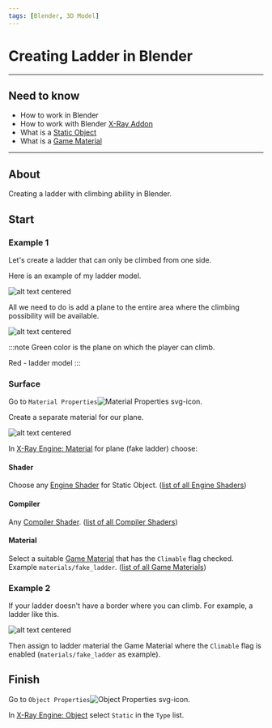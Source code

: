 ```yaml
---
tags: [Blender, 3D Model]
---
```


# Creating Ladder in Blender

___

## Need to know

- How to work in Blender
- How to work with Blender [X-Ray Addon](../../modding-tools/blender/README.md)
- What is a [Static Object](../../glossary/glossary.html#static-object)
- What is a [Game Material](../../glossary/glossary.html#game-material)

___

## About

Creating a ladder with climbing ability in Blender.

## Start

### Example 1

Let's create a ladder that can only be climbed from one side.

Here is an example of my ladder model.

![alt text centered](assets/images/creating-ladder-in-blender-model-example-1.png)

All we need to do is add a plane to the entire area where the climbing possibility will be available.

![alt text centered](assets/images/creating-ladder-in-blender-plane.png)

:::note
Green color is the plane on which the player can climb.

Red - ladder model
:::

### Surface

Go to `Material Properties`![Material Properties svg-icon](../../../static/icons/blender/material.svg).

Create a separate material for our plane.

![alt text centered](assets/images/creating-ladder-in-blender-material.png)

In [X-Ray Engine: Material](../../modding-tools/blender/addon-panels/panel-material.md) for plane (fake ladder) choose:

#### Shader

Choose any [Engine Shader](../../glossary/glossary.html#engine-shader) for Static Object. ([list of all Engine Shaders](../../references/shaders/shaders-list/engine-shaders-list.md))

#### Compiler

Any [Compiler Shader](../../glossary/glossary.html#compiler-shader). ([list of all Compiler Shaders](../../references/shaders/shaders-list/compiler-shaders-list.md))

#### Material

Select a suitable [Game Material](../../glossary/glossary.html#game-material) that has the `Climable` flag checked. Example `materials/fake_ladder`. ([list of all Game Materials](../../references/materials/materials-list.md))

### Example 2

If your ladder doesn't have a border where you can climb. For example, a ladder like this.

![alt text centered](assets/images/creating-ladder-in-blender-example-2.png)

Then assign to ladder material the Game Material where the `Climable` flag is enabled (`materials/fake_ladder` as example).

## Finish

Go to `Object Properties`![Object Properties svg-icon](../../../static/icons/blender/object-data.svg).

In [X-Ray Engine: Object](../../modding-tools/blender/addon-panels/panel-object.md) select `Static` in the `Type` list.

